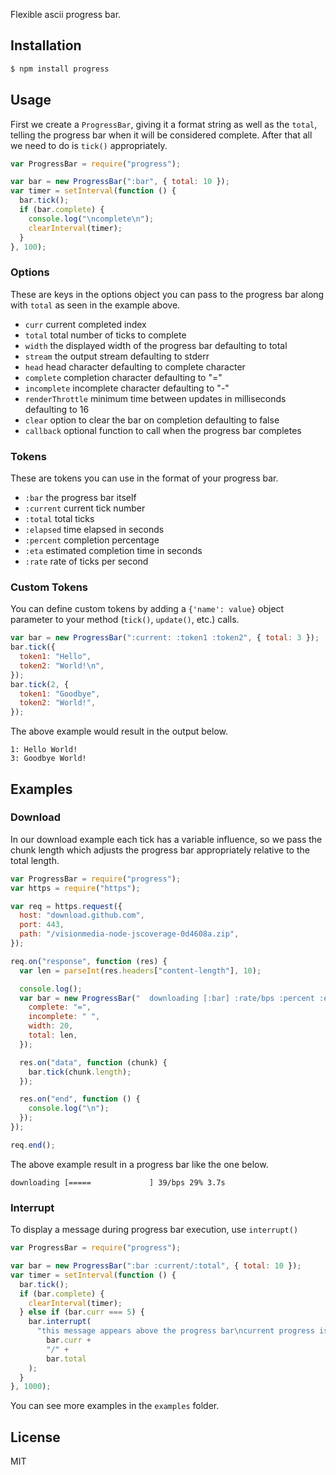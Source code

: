 Flexible ascii progress bar.

## Installation

```bash
$ npm install progress
```

## Usage

First we create a `ProgressBar`, giving it a format string
as well as the `total`, telling the progress bar when it will
be considered complete. After that all we need to do is `tick()` appropriately.

```javascript
var ProgressBar = require("progress");

var bar = new ProgressBar(":bar", { total: 10 });
var timer = setInterval(function () {
  bar.tick();
  if (bar.complete) {
    console.log("\ncomplete\n");
    clearInterval(timer);
  }
}, 100);
```

### Options

These are keys in the options object you can pass to the progress bar along with
`total` as seen in the example above.

- `curr` current completed index
- `total` total number of ticks to complete
- `width` the displayed width of the progress bar defaulting to total
- `stream` the output stream defaulting to stderr
- `head` head character defaulting to complete character
- `complete` completion character defaulting to "="
- `incomplete` incomplete character defaulting to "-"
- `renderThrottle` minimum time between updates in milliseconds defaulting to 16
- `clear` option to clear the bar on completion defaulting to false
- `callback` optional function to call when the progress bar completes

### Tokens

These are tokens you can use in the format of your progress bar.

- `:bar` the progress bar itself
- `:current` current tick number
- `:total` total ticks
- `:elapsed` time elapsed in seconds
- `:percent` completion percentage
- `:eta` estimated completion time in seconds
- `:rate` rate of ticks per second

### Custom Tokens

You can define custom tokens by adding a `{'name': value}` object parameter to your method (`tick()`, `update()`, etc.) calls.

```javascript
var bar = new ProgressBar(":current: :token1 :token2", { total: 3 });
bar.tick({
  token1: "Hello",
  token2: "World!\n",
});
bar.tick(2, {
  token1: "Goodbye",
  token2: "World!",
});
```

The above example would result in the output below.

```
1: Hello World!
3: Goodbye World!
```

## Examples

### Download

In our download example each tick has a variable influence, so we pass the chunk
length which adjusts the progress bar appropriately relative to the total
length.

```javascript
var ProgressBar = require("progress");
var https = require("https");

var req = https.request({
  host: "download.github.com",
  port: 443,
  path: "/visionmedia-node-jscoverage-0d4608a.zip",
});

req.on("response", function (res) {
  var len = parseInt(res.headers["content-length"], 10);

  console.log();
  var bar = new ProgressBar("  downloading [:bar] :rate/bps :percent :etas", {
    complete: "=",
    incomplete: " ",
    width: 20,
    total: len,
  });

  res.on("data", function (chunk) {
    bar.tick(chunk.length);
  });

  res.on("end", function () {
    console.log("\n");
  });
});

req.end();
```

The above example result in a progress bar like the one below.

```
downloading [=====             ] 39/bps 29% 3.7s
```

### Interrupt

To display a message during progress bar execution, use `interrupt()`

```javascript
var ProgressBar = require("progress");

var bar = new ProgressBar(":bar :current/:total", { total: 10 });
var timer = setInterval(function () {
  bar.tick();
  if (bar.complete) {
    clearInterval(timer);
  } else if (bar.curr === 5) {
    bar.interrupt(
      "this message appears above the progress bar\ncurrent progress is " +
        bar.curr +
        "/" +
        bar.total
    );
  }
}, 1000);
```

You can see more examples in the `examples` folder.

## License

MIT
